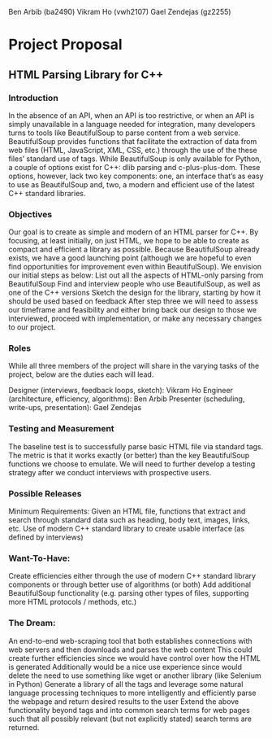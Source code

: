 Ben Arbib (ba2490)
Vikram Ho (vwh2107)
Gael Zendejas (gz2255)

# Project Proposal
## HTML Parsing Library for C++
### Introduction
In the absence of an API, when an API is too restrictive, or when an API is simply unavailable in a language needed for integration, many developers turns to tools like BeautifulSoup to parse content from a web service. BeautifulSoup provides functions that facilitate the extraction of data from web files (HTML, JavaScript, XML, CSS, etc.) through the use of the these files’ standard use of tags. While BeautifulSoup is only available for Python, a couple of options exist for C++: dlib parsing and c-plus-plus-dom. These options, however, lack two key components: one, an interface that’s as easy to use as BeautifulSoup and, two, a modern and efficient use of the latest C++ standard libraries.

### Objectives
Our goal is to create as simple and modern of an HTML parser for C++. By focusing, at least initially, on just HTML, we hope to be able to create as compact and efficient a library as possible. Because BeautifulSoup already exists, we have a good launching point (although we are hopeful to even find opportunities for improvement even within BeautifulSoup). We envision our initial steps as below:
List out all the aspects of HTML-only parsing from BeautifulSoup
Find and interview people who use BeautifulSoup, as well as one of the C++ versions 
Sketch the design for the library, starting by how it should be used based on feedback
After step three we will need to assess our timeframe and feasibility and either bring back our design to those we interviewed, proceed with implementation, or make any necessary changes to our project.

### Roles
While all three members of the project will share in the varying tasks of the project, below are the duties each will lead.

Designer (interviews, feedback loops, sketch): Vikram Ho
Engineer (architecture, efficiency, algorithms): Ben Arbib
Presenter (scheduling, write-ups, presentation): Gael Zendejas

### Testing and Measurement
The baseline test is to successfully parse basic HTML file via standard tags. The metric is that it works exactly (or better) than the key BeautifulSoup functions we choose to emulate. We will need to further develop a testing strategy after we conduct interviews with prospective users. 

### Possible Releases 
Minimum Requirements: 
Given an HTML file, functions that extract and search through standard data such as heading, body text, images, links, etc.
Use of modern C++ standard library to create usable interface (as defined by interviews)

### Want-To-Have: 
Create efficiencies either through the use of modern C++ standard library components or through better use of algorithms (or both)
Add additional BeautifulSoup functionality (e.g. parsing other types of files, supporting more HTML protocols / methods, etc.)

### The Dream:
An end-to-end web-scraping tool that both establishes connections with web servers and then downloads and parses the web content
This could create further efficiencies since we would have control over how the HTML is generated
Additionally would be a nice use experience since would delete the need to use something like wget or another library (like Selenium in Python)
Generate a library of all the tags and leverage some natural language processing techniques to more intelligently and efficiently parse the webpage and return desired results to the user
Extend the above functionality beyond tags and into common search terms for web pages such that all possibly relevant (but not explicitly stated) search terms are returned.
